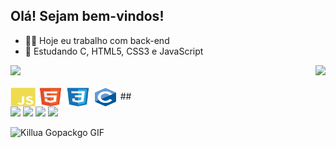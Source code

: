## Olá! Sejam bem-vindos!
- 👨‍💻 Hoje eu trabalho com back-end
- 🌱 Estudando C, HTML5, CSS3 e JavaScript

<div style="display: flex; flex-wrap: wrap; justify-content: space-between;">
  <div>
    <a href="https://github.com/coqzieiro">
      <img height="180em" src="https://github-readme-stats.vercel.app/api?username=coqzieiro&show_icons=true&theme=dracula&include_all_commits=true&count_private=true"/>
    </a>
  </div>
  <div>
    <a href="https://github.com/coqzieiro">
      <img height="180em" src="https://github-readme-stats.vercel.app/api/top-langs/?username=coqzieiro&layout=compact&langs_count=16&theme=dracula"/>
    </a>
  </div>
</div>

<div style="display: inline-block"><br>
  <img align="center" alt="Felipe-Js" height="30" width="40" src="https://raw.githubusercontent.com/devicons/devicon/master/icons/javascript/javascript-plain.svg">
  <img align="center" alt="Felipe-HTML" height="30" width="40" src="https://raw.githubusercontent.com/devicons/devicon/master/icons/html5/html5-original.svg">
  <img align="center" alt="Felipe-CSS" height="30" width="40" src="https://raw.githubusercontent.com/devicons/devicon/master/icons/css3/css3-original.svg">
  <img align="center" alt="Felipe-Csharp" height="30" width="40" src="https://raw.githubusercontent.com/devicons/devicon/master/icons/c/c-original.svg">  
</div>
  ##
 
<div> 
  <a href="https://www.youtube.com/channel/UCaX0h7iiLBwVNRV--9_Ocpg" target="_blank"><img src="https://img.shields.io/badge/YouTube-FF0000?style=for-the-badge&logo=youtube&logoColor=white" target="_blank"></a>
  <a href="https://www.instagram.com/felipecoqz_/" target="_blank"><img src="https://img.shields.io/badge/-Instagram-%23E4405F?style=for-the-badge&logo=instagram&logoColor=white" target="_blank"></a>
  <a href = "mailto:felipe.coqueiro@usp.br"><img src="https://img.shields.io/badge/-Gmail-%23333?style=for-the-badge&logo=gmail&logoColor=white" target="_blank"></a>
  <a href="https://www.linkedin.com/in/felipe-coqueiro-713406227/" target="_blank"><img src="https://img.shields.io/badge/-LinkedIn-%230077B5?style=for-the-badge&logo=linkedin&logoColor=white" target="_blank"></a> 
</div>

![Killua Gopackgo GIF](https://media.tenor.com/EWW32mGrtykAAAAC/killua-gopackgo.gif)
